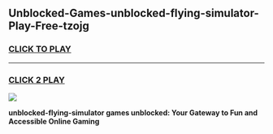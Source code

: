 
## Unblocked-Games-unblocked-flying-simulator-Play-Free-tzojg
<h3>
<a href="https://premium76.site?title=unblocked-flying-simulator&ref=10A">CLICK TO PLAY</a></h3>
<hr>

<h3>
<a href="https://premium76.site?title=unblocked-flying-simulator&ref=10A">CLICK 2 PLAY</a>
  
</h3>

<a href="https://premium76.site?title=unblocked-flying-simulator&ref=10A"><img src="https://clearcache.store/games.png"></a>


**unblocked-flying-simulator games unblocked: Your Gateway to Fun and Accessible Online Gaming**
